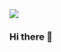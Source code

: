 <img src="https://capsule-render.vercel.app/api?type=waving&color=gradient&height=250&section=header&text=Welcome!🙌&fontSize=60&fontAlign=75&fontAlignY=35&desc=I'm%20Seokyung,%20FE%20Engineer👩🏻‍💻&descSize=35&descAlign=70&descAlignY=50" />

### Hi there 👋

<!--
**Seokyung/Seokyung** is a ✨ _special_ ✨ repository because its `README.md` (this file) appears on your GitHub profile.

Here are some ideas to get you started:

- 🔭 I’m currently working on ...
- 🌱 I’m currently learning ...
- 👯 I’m looking to collaborate on ...
- 🤔 I’m looking for help with ...
- 💬 Ask me about ...
- 📫 How to reach me: ...
- 😄 Pronouns: ...
- ⚡ Fun fact: ...
-->

